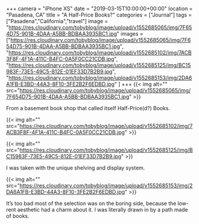 +++
camera = "iPhone XS"
date = "2019-03-15T10:00:00+00:00"
location = "Pasadena, CA"
title = "A Half-Price Books?"
categories = ["Journal"]
tags = ["Pasadena","California","travel"]
image = "https://res.cloudinary.com/tobyblog/image/upload/v1552685065/img/7F654D75-901B-4DAA-A5BB-BDBAA3935BC1.jpg"
images = ["https://res.cloudinary.com/tobyblog/image/upload/v1552685065/img/7F654D75-901B-4DAA-A5BB-BDBAA3935BC1.jpg",
"https://res.cloudinary.com/tobyblog/image/upload/v1552685102/img/7ACB3F8F-4F1A-411C-B4FC-0A5F0CC21CDB.jpg",
"https://res.cloudinary.com/tobyblog/image/upload/v1552685125/img/BC15983F-73E5-49C5-812E-01EF33D7B2B9.jpg",
"https://res.cloudinary.com/tobyblog/image/upload/v1552685153/img/2DA6A1FB-E3BD-44A3-8F10-3FE2B2F6EDBD.jpg"
]
+++
{{< img alt="" src="https://res.cloudinary.com/tobyblog/image/upload/v1552685065/img/7F654D75-901B-4DAA-A5BB-BDBAA3935BC1.jpg" >}}
<!--more-->

From a basement book shop that called itself Half-Price(d?) Books.

{{< img alt="" src="https://res.cloudinary.com/tobyblog/image/upload/v1552685102/img/7ACB3F8F-4F1A-411C-B4FC-0A5F0CC21CDB.jpg" >}}

{{< img alt="" src="https://res.cloudinary.com/tobyblog/image/upload/v1552685125/img/BC15983F-73E5-49C5-812E-01EF33D7B2B9.jpg" >}}

I was taken with the unique shelving and display system.

{{< img alt="" src="https://res.cloudinary.com/tobyblog/image/upload/v1552685153/img/2DA6A1FB-E3BD-44A3-8F10-3FE2B2F6EDBD.jpg" >}}

It’s too bad most of the selection was on the boring side, because the low-rent aesthetic had a charm about it. I was literally drawn in by a path made of books.
